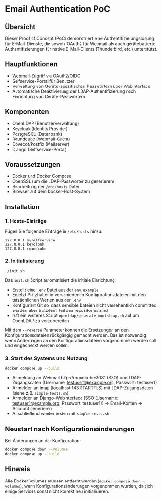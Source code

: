 # Email Authentication PoC

## Übersicht
Dieser Proof of Concept (PoC) demonstriert eine Authentifizierungslösung für E-Mail-Dienste, die sowohl OAuth2 für Webmail als auch gerätebasierte Authentifizierungen für native E-Mail-Clients (Thunderbird, etc.) unterstützt.

## Hauptfunktionen
- Webmail-Zugriff via OAuth2/OIDC
- Selfservice-Portal für Benutzer
 - Verwaltung von Geräte-spezifischen Passwörtern über Webinterface
- Automatische Deaktivierung der LDAP-Authentifizierung nach Einrichtung von Geräte-Passwörtern

## Komponenten
- OpenLDAP (Benutzerverwaltung)
- Keycloak (Identity Provider)
- PostgreSQL (Datenbank)
- Roundcube (Webmail-Client)
- Dovecot/Postfix (Mailserver)
- Django (Selfservice-Portal)

## Voraussetzungen
- Docker und Docker Compose
- OpenSSL (um die LDAP-Passwörter zu generieren)
- Bearbeitung der `/etc/hosts` Datei
- Browser auf dem Docker-Host-System

## Installation

### 1. Hosts-Einträge
Fügen Sie folgende Einträge in `/etc/hosts` hinzu:
```
127.0.0.1 myselfservice
127.0.0.1 keycloak
127.0.0.1 roundcube
```

### 2. Initialisierung
```bash
./init.sh
```

Das `init.sh` Script automatisiert die initiale Einrichtung:

- Erstellt eine `.env` Datei aus der `env.example`
- Ersetzt Platzhalter in verschiedenen Konfigurationsdateien mit den tatsächlichen Werten aus der `.env`
- Konfiguriert Git so, dass sensible Dateien nicht versehentlich committed werden aber trotzdem Teil des repositories sind
- ruft ein weiteres Script `openldap/generate_bootstrap.sh` auf um OpenLDAP zu vorzubereiten

Mit dem `--reverse` Parameter können die Ersetzungen an den Konfigurationsdateien rückgängig gemacht werden. Das ist notwendig, wenn Änderungen an den Konfigurationsdateien vorgenommen werden soll und eingecheckt werden sollen.

### 3. Start des Systems und Nutzung
```bash
docker compose up --build
```
- Anmeldung an Webmail http://roundcube:8081 (SSO) und LDAP-Zugangsdaten (Username: testuser1@example.org, Passwort: testuser1)
- Anmelden an imap (localhost:143 STARTTLS) mit LDAP-Zugangsdaten (siehe z.B. `simple-tests.sh`)
- Anmelden an Django-Webinterface (SSO (Username: testuser1@example.org, Passwort: testuser1)) -> Email-Konten -> Account generieren
- Anschließend wieder testen mit `simple-tests.sh`


## Neustart nach Konfigurationsänderungen
Bei Änderungen an der Konfiguration:
```bash
docker compose down --volumes
docker compose up --build
```

## Hinweis
Alle Docker Volumes müssen entfernt werden (`docker compose down --volumes`), wenn Konfigurationsänderungen vorgenommen wurden, da sich einige Services sonst nicht korrekt neu initialisieren.
